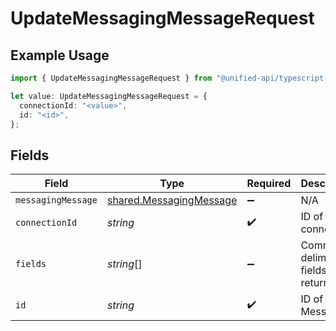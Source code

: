 # UpdateMessagingMessageRequest

## Example Usage

```typescript
import { UpdateMessagingMessageRequest } from "@unified-api/typescript-sdk/sdk/models/operations";

let value: UpdateMessagingMessageRequest = {
  connectionId: "<value>",
  id: "<id>",
};
```

## Fields

| Field                                                                     | Type                                                                      | Required                                                                  | Description                                                               |
| ------------------------------------------------------------------------- | ------------------------------------------------------------------------- | ------------------------------------------------------------------------- | ------------------------------------------------------------------------- |
| `messagingMessage`                                                        | [shared.MessagingMessage](../../../sdk/models/shared/messagingmessage.md) | :heavy_minus_sign:                                                        | N/A                                                                       |
| `connectionId`                                                            | *string*                                                                  | :heavy_check_mark:                                                        | ID of the connection                                                      |
| `fields`                                                                  | *string*[]                                                                | :heavy_minus_sign:                                                        | Comma-delimited fields to return                                          |
| `id`                                                                      | *string*                                                                  | :heavy_check_mark:                                                        | ID of the Message                                                         |